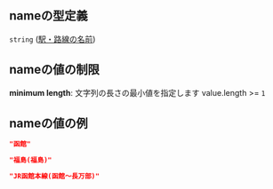 ## nameの型定義

`string` ([駅・路線の名前](station-properties-駅路線の名前.md))

## nameの値の制限

**minimum length**: 文字列の長さの最小値を指定します value.length >= `1`

## nameの値の例

```json
"函館"
```

```json
"福島(福島)"
```

```json
"JR函館本線(函館～長万部)"
```

